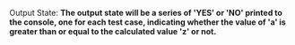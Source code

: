 Output State: **The output state will be a series of 'YES' or 'NO' printed to the console, one for each test case, indicating whether the value of 'a' is greater than or equal to the calculated value 'z' or not.**